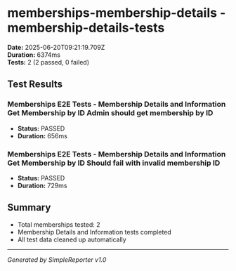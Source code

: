 # memberships-membership-details - membership-details-tests

**Date:** 2025-06-20T09:21:19.709Z  
**Duration:** 6374ms  
**Tests:** 2 (2 passed, 0 failed)

## Test Results


### Memberships E2E Tests - Membership Details and Information Get Membership by ID Admin should get membership by ID
- **Status:** PASSED
- **Duration:** 656ms



### Memberships E2E Tests - Membership Details and Information Get Membership by ID Should fail with invalid membership ID
- **Status:** PASSED
- **Duration:** 729ms



## Summary

- Total memberships tested: 2
- Membership Details and Information tests completed
- All test data cleaned up automatically

---
*Generated by SimpleReporter v1.0*
